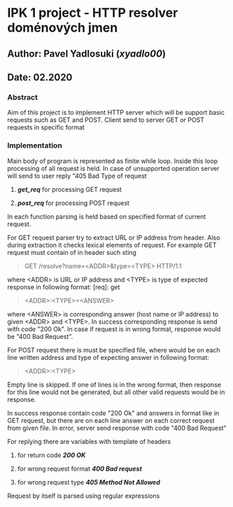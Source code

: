 # IPK 1 project - HTTP resolver doménových jmen

## Author: Pavel Yadlosuki (_xyadlo00_)  

## Date: 02.2020

### Abstract

Aim of this project is to implement HTTP server which will be support basic requests such as GET and POST. Client send to server GET or POST requests in specific format

### Implementation

Main body of program is represented as finite while loop. Inside this loop processing of all request is held. In case of unsupported operation server will send to user reply "405 Bad Type of request

1) **_get_req_** for processing GET request

2) **_post_req_** for processing POST request

In each function parsing is held based on specified format of current request.

For GET request parser try to extract URL or IP address from header. Also during extraction it checks lexical elements of request. For example GET request must contain of in header such sting

> GET /resolve?name=<ADDR\>&type=<TYPE\> HTTP/1.1

where <ADDR\> is URL or IP address and <TYPE\> is type of expected response in following format:
[req]: get
> <ADDR\>:<TYPE\>=<ANSWER\>

where <ANSWER\> is corresponding answer (host name or IP address) to given <ADDR\> and <TYPE\>. In success corresponding response is send with code "200 Ok". In case if request is in wrong format, response would be "400 Bad Request".

For POST request there is must be specified file, where would be on each line written address and type of expecting answer in following format:

> <ADDR\>:<TYPE\>

Empty line is skipped. If one of lines is in the wrong format, then response for this line would not be generated, but all other valid requests would be in response.

In success response contain code "200 Ok" and answers in format like in GET request, but there are on each line answer on each correct request from given file.
In error, server send response with code "400 Bad Request"

For replying there are variables with template of headers

1) for return code **_200 OK_**

2) for wrong request format **_400 Bad request_**

3) for wrong request type  **_405 Method Not Allowed_**

Request by itself is parsed using regular expressions
